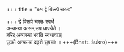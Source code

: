 +++
title = "०१ द्वे विरूपे चरतः"

+++
द्वे विरूपे चरतः स्वर्थे  
अन्यान्या वत्सम् उप धापयेते ।  
हरिर् अन्यस्यां भवति स्वधावाञ्  
छुक्रो अन्यस्यां ददृशे सुवर्चाः ॥ +++(Bhatt. śukro)+++